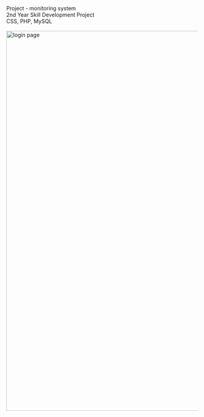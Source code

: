 <html>
  <head></head>
  <body>
  Project - monitoring system </br>
  2nd Year Skill Development Project </br>
  CSS, PHP, MySQL
  </br>
  </br>
  <img src= "D:\project\Project-monitoring-master\1.JPG" alt="login page" width="1000" hight="600">
  </body>
</html>
